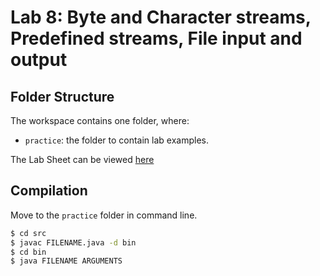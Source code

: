 # Lab 8: Byte and Character streams, Predefined streams, File input and output

## Folder Structure

The workspace contains one folder, where:

- `practice`: the folder to contain lab examples.

The Lab Sheet can be viewed [here](labsheet.pdf)

## Compilation
Move to the `practice` folder in command line.

```bash
$ cd src
$ javac FILENAME.java -d bin
$ cd bin
$ java FILENAME ARGUMENTS
```
